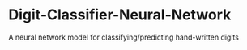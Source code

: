# Digit-Classifier-Neural-Network
A neural network model for classifying/predicting hand-written digits
